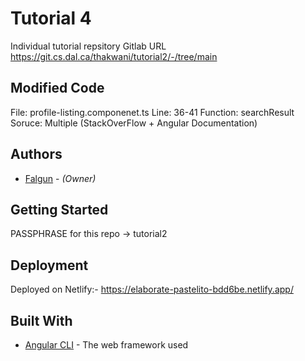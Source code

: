 <!--- The following README.md sample file was adapted from https://gist.github.com/PurpleBooth/109311bb0361f32d87a2#file-readme-template-md by Gabriella Mosquera for academic use ---> 
<!--- You may delete any comments in this sample README.md file. If needing to use as a .txt file then simply delete all comments, edit as needed, and save as a README.txt file --->

# Tutorial 4

Individual tutorial repsitory
Gitlab URL https://git.cs.dal.ca/thakwani/tutorial2/-/tree/main

## Modified Code

File: profile-listing.componenet.ts
Line: 36-41
Function: searchResult
Soruce: Multiple (StackOverFlow + Angular Documentation)

## Authors

* [Falgun](fl700637@dal.ca) - *(Owner)*


## Getting Started

PASSPHRASE for this repo
-> tutorial2

## Deployment

Deployed on Netlify:- https://elaborate-pastelito-bdd6be.netlify.app/ 

## Built With

* [Angular CLI](https://angularjs.org/) - The web framework used
